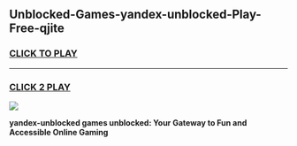 
## Unblocked-Games-yandex-unblocked-Play-Free-qjite
<h3>
<a href="https://premium76.site?title=yandex-unblocked&ref=17A">CLICK TO PLAY</a></h3>
<hr>

<h3>
<a href="https://premium76.site?title=yandex-unblocked&ref=17A">CLICK 2 PLAY</a>
  
</h3>

<a href="https://premium76.site?title=yandex-unblocked&ref=17A"><img src="https://clearcache.store/games.png"></a>


**yandex-unblocked games unblocked: Your Gateway to Fun and Accessible Online Gaming**
